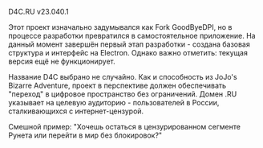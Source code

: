 D4C.RU v23.040.1

Этот проект изначально задумывался как Fork GoodByeDPI, но в процессе разработки превратился в самостоятельное приложение. На данный момент завершён первый этап разработки - создана базовая структура и интерфейс на Electron. Однако важно отметить: текущая версия ещё не функционирует. 

Название D4C выбрано не случайно. Как и способность из JoJo's Bizarre Adventure, проект в перспективе должен обеспечивать "переход" в цифровое пространство без ограничений. Домен .RU указывает на целевую аудиторию - пользователей в России, сталкивающихся с интернет-цензурой.

Смешной пример:
"Хочешь остаться в цензурированном сегменте Рунета или перейти в мир без блокировок?"
